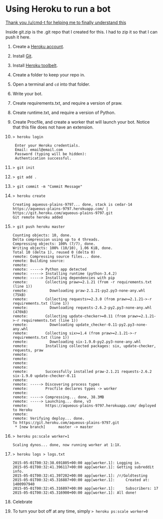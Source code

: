 Using Heroku to run a bot
=============

[Thank you /u/cmd-t for helping me to finally understand this](http://www.reddit.com/r/botwatch/comments/34dpku/can_someone_write_a_complete_idiots_guide_to/cqts1tr)

Inside git.zip is the .git repo that I created for this. I had to zip it so that I can push it here.

1. Create a [Heroku account](http://heroku.com).
3. Install [Git](http://git-scm.com/).
2. Install [Heroku toolbelt](https://toolbelt.heroku.com/).
4. Create a folder to keep your repo in.
5. Open a terminal and `cd` into that folder.
5. Write your bot.
6. Create requirements.txt, and require a version of praw.
7. Create runtime.txt, and require a version of Python.
8. Create Procfile, and create a worker that will launch your bot. Notice that this file does not have an extension.
9. `> heroku login`

    	Enter your Heroku credentials.
		Email: email@email.com
		Password (typing will be hidden):
		Authentication successful.
10. `> git init`
11. `> git add .`
12. `> git commit -m "Commit Message"`
13. `> heroku create`

        Creating aqueous-plains-9797... done, stack is cedar-14
	    https://aqueous-plains-9797.herokuapp.com/ | https://git.heroku.com/aqueous-plains-9797.git
	    Git remote heroku added
14. `> git push heroku master`

	    Counting objects: 10, done.
	    Delta compression using up to 4 threads.
	    Compressing objects: 100% (7/7), done.
	    Writing objects: 100% (10/10), 1.06 KiB, done.
	    Total 10 (delta 1), reused 0 (delta 0)
	    remote: Compressing source files... done.
	    remote: Building source:
	    remote:
	    remote: -----> Python app detected
	    remote: -----> Installing runtime (python-3.4.2)
	    remote: -----> Installing dependencies with pip
	    remote:        Collecting praw>=2.1.21 (from -r requirements.txt (line 1))
	    remote:          Downloading praw-2.1.21-py2.py3-none-any.whl (75kB)
	    remote:        Collecting requests>=2.3.0 (from praw>=2.1.21->-r requirements.txt (line 1))
	    remote:          Downloading requests-2.6.2-py2.py3-none-any.whl (470kB)
	    remote:        Collecting update-checker>=0.11 (from praw>=2.1.21->-r requirements.txt (line 1))
	    remote:          Downloading update_checker-0.11-py2.py3-none-any.whl
	    remote:        Collecting six>=1.4 (from praw>=2.1.21->-r requirements.txt (line 1))
	    remote:          Downloading six-1.9.0-py2.py3-none-any.whl
	    remote:        Installing collected packages: six, update-checker, requests, praw
	    remote:
	    remote:
	    remote:
	    remote:
	    remote:        Successfully installed praw-2.1.21 requests-2.6.2 six-1.9.0 update-checker-0.11
	    remote:
	    remote: -----> Discovering process types
	    remote:        Procfile declares types -> worker
	    remote:
	    remote: -----> Compressing... done, 38.3MB
	    remote: -----> Launching... done, v3
	    remote:        https://aqueous-plains-9797.herokuapp.com/ deployed to Heroku
	    remote:
	    remote: Verifying deploy... done.
	    To https://git.heroku.com/aqueous-plains-9797.git
	     * [new branch]      master -> master
15. `> heroku ps:scale worker=1`

        Scaling dynos... done, now running worker at 1:1X.
16. `> heroku logs > logs.txt`

	    2015-05-01T00:32:38.691805+00:00 app[worker.1]: Logging in.
	    2015-05-01T00:32:41.396117+00:00 app[worker.1]: Getting subreddit info.
	    2015-05-01T00:32:41.397202+00:00 app[worker.1]: /r/Goldtesting
	    2015-05-01T00:32:45.316887+00:00 app[worker.1]: 	Created at: 1400997940
	    2015-05-01T00:32:45.316897+00:00 app[worker.1]: 	Subscribers: 17
	    2015-05-01T00:32:45.316900+00:00 app[worker.1]: All done!

17. Celebrate

18. To turn your bot off at any time, simply `> heroku ps:scale worker=0`